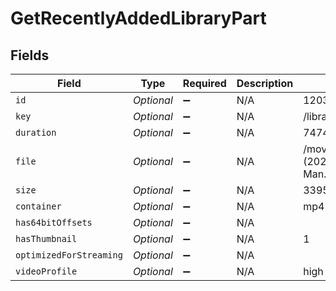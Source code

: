 # GetRecentlyAddedLibraryPart


## Fields

| Field                                                                                           | Type                                                                                            | Required                                                                                        | Description                                                                                     | Example                                                                                         |
| ----------------------------------------------------------------------------------------------- | ----------------------------------------------------------------------------------------------- | ----------------------------------------------------------------------------------------------- | ----------------------------------------------------------------------------------------------- | ----------------------------------------------------------------------------------------------- |
| `id`                                                                                            | *Optional<Double>*                                                                              | :heavy_minus_sign:                                                                              | N/A                                                                                             | 120353                                                                                          |
| `key`                                                                                           | *Optional<String>*                                                                              | :heavy_minus_sign:                                                                              | N/A                                                                                             | /library/parts/120353/1681803203/file.mp4                                                       |
| `duration`                                                                                      | *Optional<Double>*                                                                              | :heavy_minus_sign:                                                                              | N/A                                                                                             | 7474422                                                                                         |
| `file`                                                                                          | *Optional<String>*                                                                              | :heavy_minus_sign:                                                                              | N/A                                                                                             | /movies/Ant-Man and the Wasp Quantumania (2023)/Ant-Man.and.the.Wasp.Quantumania.2023.1080p.mp4 |
| `size`                                                                                          | *Optional<Double>*                                                                              | :heavy_minus_sign:                                                                              | N/A                                                                                             | 3395307162                                                                                      |
| `container`                                                                                     | *Optional<String>*                                                                              | :heavy_minus_sign:                                                                              | N/A                                                                                             | mp4                                                                                             |
| `has64bitOffsets`                                                                               | *Optional<Boolean>*                                                                             | :heavy_minus_sign:                                                                              | N/A                                                                                             |                                                                                                 |
| `hasThumbnail`                                                                                  | *Optional<Double>*                                                                              | :heavy_minus_sign:                                                                              | N/A                                                                                             | 1                                                                                               |
| `optimizedForStreaming`                                                                         | *Optional<Boolean>*                                                                             | :heavy_minus_sign:                                                                              | N/A                                                                                             |                                                                                                 |
| `videoProfile`                                                                                  | *Optional<String>*                                                                              | :heavy_minus_sign:                                                                              | N/A                                                                                             | high                                                                                            |